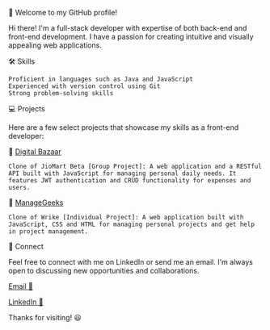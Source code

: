 
<!---
sahu-neha/sahu-neha is a ✨ special ✨ repository because its `README.md` (this file) appears on your GitHub profile.
You can click the Preview link to take a look at your changes.
--->

:rocket: Welcome to my GitHub profile!

Hi there! I'm a full-stack developer with expertise of both back-end and front-end development. I have a passion for creating intuitive and visually appealing web applications.

:hammer_and_wrench: Skills


   <!-- Experienced with frameworks such as Spring Boot 
    Skilled in using databases such as MySQL -->
    Proficient in languages such as Java and JavaScript
    Experienced with version control using Git
    Strong problem-solving skills

:computer: Projects

Here are a few select projects that showcase my skills as a front-end developer:

:electric_plug: [Digital Bazaar](https://digital-bazaar.netlify.app/)

    Clone of JioMart Beta [Group Project]: A web application and a RESTful API built with JavaScript for managing personal daily needs. It features JWT authentication and CRUD functionality for expenses and users. 

:page_with_curl: [ManageGeeks](https://heartfelt-belekoy-7286f4.netlify.app/)

    Clone of Wrike [Individual Project]: A web application built with JavaScript, CSS and HTML for managing personal projects and get help in project management.

📧 Connect

Feel free to connect with me on LinkedIn or send me an email. I'm always open to discussing new opportunities and collaborations.

[Email 📩](nehasahu2227@gmail.com)

[LinkedIn 📩](https://www.linkedin.com/in/neha-s-3925a4239)

Thanks for visiting! :smiley:
